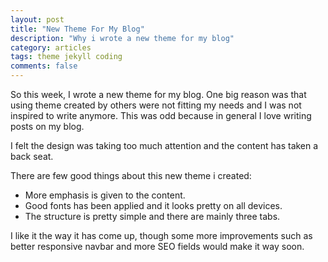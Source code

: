 ```yaml
---
layout: post
title: "New Theme For My Blog"
description: "Why i wrote a new theme for my blog"
category: articles
tags: theme jekyll coding
comments: false
---
```


So this week, I wrote a new theme for my blog. One big reason was that
using theme created by others were not fitting my needs and I was not
inspired to write anymore. This was odd because in general I love
writing posts on my blog.

I felt the design was taking too much attention and the content has
taken a back seat. 

There are few good things about this new theme i created:

- More emphasis is given to the content.
- Good fonts has been applied and it looks pretty on all devices.
- The structure is pretty simple and there are mainly three tabs.


I like it the way it has come up, though some more improvements such as
better responsive navbar and more SEO fields would make it way soon.
